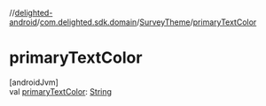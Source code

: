 //[delighted-android](../../../index.md)/[com.delighted.sdk.domain](../index.md)/[SurveyTheme](index.md)/[primaryTextColor](primary-text-color.md)

# primaryTextColor

[androidJvm]\
val [primaryTextColor](primary-text-color.md): [String](https://kotlinlang.org/api/latest/jvm/stdlib/kotlin/-string/index.html)
